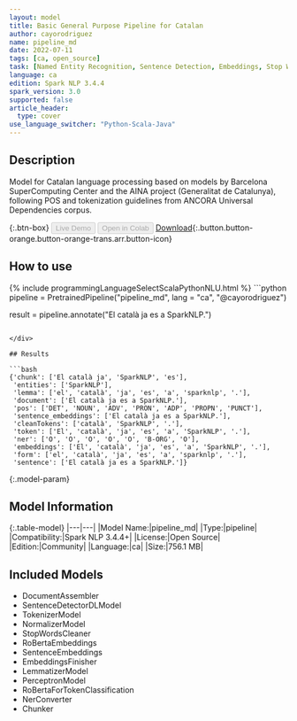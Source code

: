 ```yaml
---
layout: model
title: Basic General Purpose Pipeline for Catalan
author: cayorodriguez
name: pipeline_md
date: 2022-07-11
tags: [ca, open_source]
task: [Named Entity Recognition, Sentence Detection, Embeddings, Stop Words Removal, Part of Speech Tagging, Lemmatization, Chunk Mapping, Pipeline Public]
language: ca
edition: Spark NLP 3.4.4
spark_version: 3.0
supported: false
article_header:
  type: cover
use_language_switcher: "Python-Scala-Java"
---
```


## Description

Model for Catalan language processing based on models by Barcelona SuperComputing Center and the AINA project (Generalitat de Catalunya), following POS and tokenization guidelines from ANCORA Universal Dependencies corpus.

{:.btn-box}
<button class="button button-orange" disabled>Live Demo</button>
<button class="button button-orange" disabled>Open in Colab</button>
[Download](https://s3.amazonaws.com/community.johnsnowlabs.com/cayorodriguez/pipeline_md_ca_3.4.4_3.0_1657533114488.zip){:.button.button-orange.button-orange-trans.arr.button-icon}

## How to use



<div class="tabs-box" markdown="1">
{% include programmingLanguageSelectScalaPythonNLU.html %}
```python
pipeline = PretrainedPipeline("pipeline_md", lang = "ca", "@cayorodriguez")

result = pipeline.annotate("El català ja es a SparkNLP.")
```

</div>

## Results

```bash
{'chunk': ['El català ja', 'SparkNLP', 'es'],
 'entities': ['SparkNLP'],
 'lemma': ['el', 'català', 'ja', 'es', 'a', 'sparknlp', '.'],
 'document': ['El català ja es a SparkNLP.'],
 'pos': ['DET', 'NOUN', 'ADV', 'PRON', 'ADP', 'PROPN', 'PUNCT'],
 'sentence_embeddings': ['El català ja es a SparkNLP.'],
 'cleanTokens': ['català', 'SparkNLP', '.'],
 'token': ['El', 'català', 'ja', 'es', 'a', 'SparkNLP', '.'],
 'ner': ['O', 'O', 'O', 'O', 'O', 'B-ORG', 'O'],
 'embeddings': ['El', 'català', 'ja', 'es', 'a', 'SparkNLP', '.'],
 'form': ['el', 'català', 'ja', 'es', 'a', 'sparknlp', '.'],
 'sentence': ['El català ja es a SparkNLP.']}
```

{:.model-param}
## Model Information

{:.table-model}
|---|---|
|Model Name:|pipeline_md|
|Type:|pipeline|
|Compatibility:|Spark NLP 3.4.4+|
|License:|Open Source|
|Edition:|Community|
|Language:|ca|
|Size:|756.1 MB|

## Included Models

- DocumentAssembler
- SentenceDetectorDLModel
- TokenizerModel
- NormalizerModel
- StopWordsCleaner
- RoBertaEmbeddings
- SentenceEmbeddings
- EmbeddingsFinisher
- LemmatizerModel
- PerceptronModel
- RoBertaForTokenClassification
- NerConverter
- Chunker
